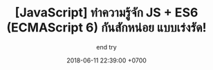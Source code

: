---
layout: post
title:  "[JavaScript] ทำความรู้จัก JS + ES6 (ECMAScript 6) กันสักหน่อย แบบเร่งรัด!"
short_description: "Syntax ที่เราควรรู้เบื้องต้น ก่อนที่จะเริ่มเขียน React"
date:   2018-06-11 22:39:00 +0700
categories: javascript
tags: [javascript]
cover_image: /assets/images/javascript/2.png
author: "end try"
---